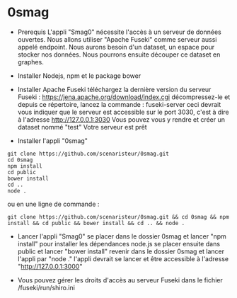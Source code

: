 # 0smag

- Prerequis
L'appli "Smag0" nécessite l'accès à un serveur de données ouvertes.
Nous allons utiliser "Apache Fuseki" comme serveur aussi appelé endpoint.
Nous aurons besoin d'un dataset, un espace pour stocker nos données.
Nous pourrons ensuite découper ce dataset en graphes.

- Installer Nodejs, npm et le package bower

- Installer Apache Fuseki
téléchargez la dernière version du serveur Fuseki : https://jena.apache.org/download/index.cgi
décompressez-le et depuis ce répertoire, lancez la commande : fuseki-server
ceci devrait vous indiquer que le serveur est accessible sur le port 3030, c'est à dire à l'adresse http://127.0.0.1:3030
Vous pouvez vous y rendre et créer un dataset nommé "test"
Votre serveur est prêt

- Installer l'appli "0smag"

```
git clone https://github.com/scenaristeur/0smag.git
cd 0smag
npm install
cd public
bower install
cd ..
node .

``` 
ou en une ligne de commande : 

```
git clone https://github.com/scenaristeur/0smag.git && cd 0smag && npm install && cd public && bower install && cd .. && node .

```

- Lancer l'appli "Smag0"
se placer dans le dossier 0smag et lancer "npm install" pour installer les dépendances node.js
se placer ensuite dans public et lancer "bower install"
revenir dans le dossier 0smag et lancer l'appli par "node ."
l'appli devrait se lancer et être accessible à l'adresse "http://127.0.0.1:3000"

- Vous pouvez gérer les droits d'accès au serveur Fuseki dans le fichier /fuseki/run/shiro.ini


